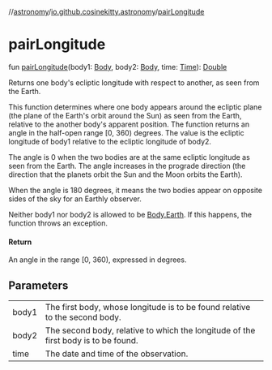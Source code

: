 //[astronomy](../../index.md)/[io.github.cosinekitty.astronomy](index.md)/[pairLongitude](pair-longitude.md)

# pairLongitude

fun [pairLongitude](pair-longitude.md)(body1: [Body](-body/index.md), body2: [Body](-body/index.md), time: [Time](-time/index.md)): [Double](https://kotlinlang.org/api/latest/jvm/stdlib/kotlin/-double/index.html)

Returns one body's ecliptic longitude with respect to another, as seen from the Earth.

This function determines where one body appears around the ecliptic plane (the plane of the Earth's orbit around the Sun) as seen from the Earth, relative to the another body's apparent position. The function returns an angle in the half-open range [0, 360) degrees. The value is the ecliptic longitude of body1 relative to the ecliptic longitude of body2.

The angle is 0 when the two bodies are at the same ecliptic longitude as seen from the Earth. The angle increases in the prograde direction (the direction that the planets orbit the Sun and the Moon orbits the Earth).

When the angle is 180 degrees, it means the two bodies appear on opposite sides of the sky for an Earthly observer.

Neither body1 nor body2 is allowed to be [Body.Earth](-body/-earth/index.md). If this happens, the function throws an exception.

#### Return

An angle in the range [0, 360), expressed in degrees.

## Parameters

| | |
|---|---|
| body1 | The first body, whose longitude is to be found relative to the second body. |
| body2 | The second body, relative to which the longitude of the first body is to be found. |
| time | The date and time of the observation. |
